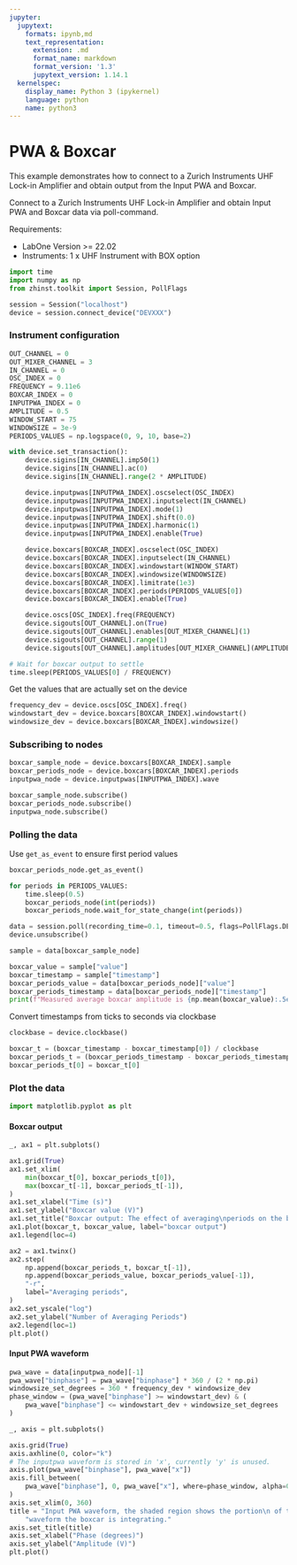 ```yaml
---
jupyter:
  jupytext:
    formats: ipynb,md
    text_representation:
      extension: .md
      format_name: markdown
      format_version: '1.3'
      jupytext_version: 1.14.1
  kernelspec:
    display_name: Python 3 (ipykernel)
    language: python
    name: python3
---
```


# PWA & Boxcar

This example demonstrates how to connect to a Zurich Instruments UHF Lock-in 
Amplifier and obtain output from the Input PWA and Boxcar.

Connect to a Zurich Instruments UHF Lock-in Amplifier and
obtain Input PWA and Boxcar data via poll-command.

Requirements:

* LabOne Version >= 22.02
* Instruments:
    1 x UHF Instrument with BOX option

```python
import time
import numpy as np
from zhinst.toolkit import Session, PollFlags

session = Session("localhost")
device = session.connect_device("DEVXXX")
```

### Instrument configuration

```python
OUT_CHANNEL = 0
OUT_MIXER_CHANNEL = 3
IN_CHANNEL = 0
OSC_INDEX = 0
FREQUENCY = 9.11e6
BOXCAR_INDEX = 0
INPUTPWA_INDEX = 0
AMPLITUDE = 0.5
WINDOW_START = 75
WINDOWSIZE = 3e-9
PERIODS_VALUES = np.logspace(0, 9, 10, base=2)
```

```python
with device.set_transaction():
    device.sigins[IN_CHANNEL].imp50(1)
    device.sigins[IN_CHANNEL].ac(0)
    device.sigins[IN_CHANNEL].range(2 * AMPLITUDE)

    device.inputpwas[INPUTPWA_INDEX].oscselect(OSC_INDEX)
    device.inputpwas[INPUTPWA_INDEX].inputselect(IN_CHANNEL)
    device.inputpwas[INPUTPWA_INDEX].mode(1)
    device.inputpwas[INPUTPWA_INDEX].shift(0.0)
    device.inputpwas[INPUTPWA_INDEX].harmonic(1)
    device.inputpwas[INPUTPWA_INDEX].enable(True)

    device.boxcars[BOXCAR_INDEX].oscselect(OSC_INDEX)
    device.boxcars[BOXCAR_INDEX].inputselect(IN_CHANNEL)
    device.boxcars[BOXCAR_INDEX].windowstart(WINDOW_START)
    device.boxcars[BOXCAR_INDEX].windowsize(WINDOWSIZE)
    device.boxcars[BOXCAR_INDEX].limitrate(1e3)
    device.boxcars[BOXCAR_INDEX].periods(PERIODS_VALUES[0])
    device.boxcars[BOXCAR_INDEX].enable(True)

    device.oscs[OSC_INDEX].freq(FREQUENCY)
    device.sigouts[OUT_CHANNEL].on(True)
    device.sigouts[OUT_CHANNEL].enables[OUT_MIXER_CHANNEL](1)
    device.sigouts[OUT_CHANNEL].range(1)
    device.sigouts[OUT_CHANNEL].amplitudes[OUT_MIXER_CHANNEL](AMPLITUDE)

# Wait for boxcar output to settle
time.sleep(PERIODS_VALUES[0] / FREQUENCY)
```

Get the values that are actually set on the device

```python
frequency_dev = device.oscs[OSC_INDEX].freq()
windowstart_dev = device.boxcars[BOXCAR_INDEX].windowstart()
windowsize_dev = device.boxcars[BOXCAR_INDEX].windowsize()
```

### Subscribing to nodes

```python
boxcar_sample_node = device.boxcars[BOXCAR_INDEX].sample
boxcar_periods_node = device.boxcars[BOXCAR_INDEX].periods
inputpwa_node = device.inputpwas[INPUTPWA_INDEX].wave

boxcar_sample_node.subscribe()
boxcar_periods_node.subscribe()
inputpwa_node.subscribe()
```

### Polling the data

Use `get_as_event` to ensure first period values

```python
boxcar_periods_node.get_as_event()

for periods in PERIODS_VALUES:
    time.sleep(0.5)
    boxcar_periods_node(int(periods))
    boxcar_periods_node.wait_for_state_change(int(periods))
```

```python
data = session.poll(recording_time=0.1, timeout=0.5, flags=PollFlags.DEFAULT)
device.unsubscribe()
```

```python
sample = data[boxcar_sample_node]

boxcar_value = sample["value"]
boxcar_timestamp = sample["timestamp"]
boxcar_periods_value = data[boxcar_periods_node]["value"]
boxcar_periods_timestamp = data[boxcar_periods_node]["timestamp"]
print(f"Measured average boxcar amplitude is {np.mean(boxcar_value):.5e} V.")
```

Convert timestamps from ticks to seconds via clockbase

```python
clockbase = device.clockbase()

boxcar_t = (boxcar_timestamp - boxcar_timestamp[0]) / clockbase
boxcar_periods_t = (boxcar_periods_timestamp - boxcar_periods_timestamp[0]) / clockbase
boxcar_periods_t[0] = boxcar_t[0]
```

### Plot the data

```python
import matplotlib.pyplot as plt
```

#### Boxcar output

```python
_, ax1 = plt.subplots()

ax1.grid(True)
ax1.set_xlim(
    min(boxcar_t[0], boxcar_periods_t[0]),
    max(boxcar_t[-1], boxcar_periods_t[-1]),
)
ax1.set_xlabel("Time (s)")
ax1.set_ylabel("Boxcar value (V)")
ax1.set_title("Boxcar output: The effect of averaging\nperiods on the boxcar value")
ax1.plot(boxcar_t, boxcar_value, label="boxcar output")
ax1.legend(loc=4)

ax2 = ax1.twinx()
ax2.step(
    np.append(boxcar_periods_t, boxcar_t[-1]),
    np.append(boxcar_periods_value, boxcar_periods_value[-1]),
    "-r",
    label="Averaging periods",
)
ax2.set_yscale("log")
ax2.set_ylabel("Number of Averaging Periods")
ax2.legend(loc=1)
plt.plot()
```

#### Input PWA waveform

```python
pwa_wave = data[inputpwa_node][-1]
pwa_wave["binphase"] = pwa_wave["binphase"] * 360 / (2 * np.pi)
windowsize_set_degrees = 360 * frequency_dev * windowsize_dev
phase_window = (pwa_wave["binphase"] >= windowstart_dev) & (
    pwa_wave["binphase"] <= windowstart_dev + windowsize_set_degrees
)
```

```python
_, axis = plt.subplots()

axis.grid(True)
axis.axhline(0, color="k")
# The inputpwa waveform is stored in 'x', currently 'y' is unused.
axis.plot(pwa_wave["binphase"], pwa_wave["x"])
axis.fill_between(
    pwa_wave["binphase"], 0, pwa_wave["x"], where=phase_window, alpha=0.5
)
axis.set_xlim(0, 360)
title = "Input PWA waveform, the shaded region shows the portion\n of the " \
    "waveform the boxcar is integrating."
axis.set_title(title)
axis.set_xlabel("Phase (degrees)")
axis.set_ylabel("Amplitude (V)")
plt.plot()
```
